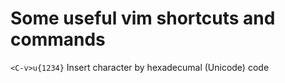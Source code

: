 # Some useful vim shortcuts and commands

`<C-v>u{1234}` Insert character by hexadecumal (Unicode) code
